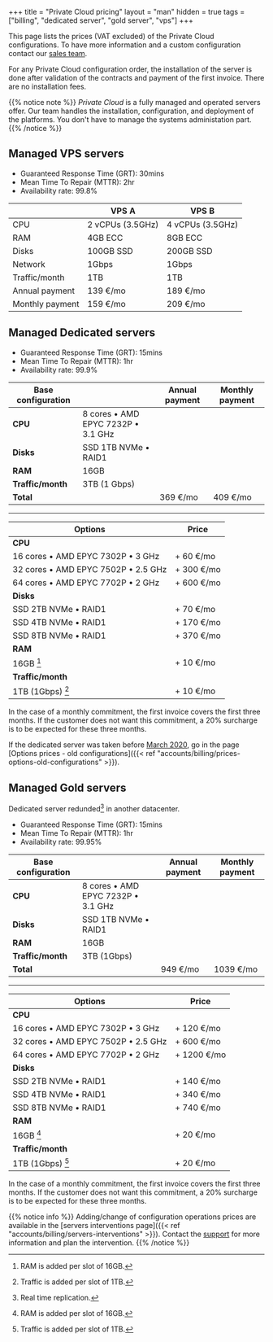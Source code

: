 +++
title = "Private Cloud pricing"
layout = "man"
hidden = true
tags = ["billing", "dedicated server", "gold server", "vps"]
+++

This page lists the prices (VAT excluded) of the Private Cloud configurations. To have more information and a custom configuration contact our [sales team](https://www.alwaysdata.com/en/private-cloud/).

For any Private Cloud configuration order, the installation of the server is done after validation of the contracts and payment of the first invoice. There are no installation fees.

{{% notice note %}}
*Private Cloud* is a fully managed and operated servers offer. Our team handles the installation, configuration, and deployment of the platforms. You don't have to manage the systems administation part.
{{% /notice %}}

## Managed VPS servers

* Guaranteed Response Time (GRT): 30mins
* Mean Time To Repair (MTTR): 2hr
* Availability rate: 99.8%

|                            | VPS A            | VPS B            |
|----------------------------|------------------|------------------|
| CPU                        | 2 vCPUs (3.5GHz) | 4 vCPUs (3.5GHz) |
| RAM                        | 4GB ECC          | 8GB ECC          |
| Disks                      | 100GB SSD        | 200GB SSD        |
| Network                    | 1Gbps            | 1Gbps            |
| Traffic/month              | 1TB              | 1TB              |
| Annual payment             | 139 €/mo            | 189 €/mo            |
| Monthly payment            | 159 €/mo            | 209 €/mo            |

## Managed Dedicated servers

* Guaranteed Response Time (GRT): 15mins
* Mean Time To Repair (MTTR): 1hr
* Availability rate: 99.9%

| Base configuration    |                                    | Annual payment | Monthly payment |
| --------------------- | ---------------------------------- | -------------------------- | ------------------------- |
| **CPU**               | 8 cores • AMD EPYC 7232P • 3.1 GHz |                            |                           |
| **Disks**             | SSD 1TB NVMe • RAID1               |                            |                           |
| **RAM**               | 16GB                               |                            |                           |
| **Traffic/month**     | 3TB (1 Gbps)                       |                            |                           |
| **Total**             |                                    | 369 €/mo                      | 409 €/mo                    |

---

| Options                             | Price                      |
| ----------------------------------- | -------------------------- |
| **CPU**                             |                            |
| 16 cores • AMD EPYC 7302P • 3 GHz   | + 60 €/mo                     |
| 32 cores • AMD EPYC 7502P • 2.5 GHz | + 300 €/mo                    |
| 64 cores • AMD EPYC 7702P • 2 GHz   | + 600 €/mo                    |
| **Disks**                           |                            |
| SSD 2TB NVMe • RAID1                | + 70 €/mo                     |
| SSD 4TB NVMe • RAID1                | + 170 €/mo                    |
| SSD 8TB NVMe • RAID1                | + 370 €/mo                    |
| **RAM**                             |                            |
| 16GB [^1]                           | + 10 €/mo                     |
| **Traffic/month**                   |                            |
| 1TB (1Gbps) [^2]                    | + 10 €/mo                     |

In the case of a monthly commitment, the first invoice covers the first three months. If the customer does not want this commitment, a 20% surcharge is to be expected for these three months.

If the dedicated server was taken before [March 2020](https://blog.alwaysdata.com/en/2020/03/03/harderware-better-faster-stronger/), go in the page [Options prices - old configurations]({{< ref "accounts/billing/prices-options-old-configurations" >}}).

## Managed Gold servers

Dedicated server redunded[^3] in another datacenter.

* Guaranteed Response Time (GRT): 15mins
* Mean Time To Repair (MTTR): 1hr
* Availability rate: 99.95%

| Base configuration    |                                    | Annual payment | Monthly payment |
| --------------------- | ---------------------------------- | -------------------------- | ------------------------- |
| **CPU**               | 8 cores • AMD EPYC 7232P • 3.1 GHz |                            |                           |
| **Disks**             | SSD 1TB NVMe • RAID1               |                            |                           |
| **RAM**               | 16GB                               |                            |                           |
| **Traffic/month**     | 3TB (1Gbps)                        |                            |                           |
| **Total**             |                                    | 949 €/mo                      | 1039 €/mo                   |

---

| Options                             | Price                      |
| ----------------------------------- | -------------------------- |
| **CPU**                             |                            |
| 16 cores • AMD EPYC 7302P • 3 GHz   | + 120 €/mo                    |
| 32 cores • AMD EPYC 7502P • 2.5 GHz | + 600 €/mo                    |
| 64 cores • AMD EPYC 7702P • 2 GHz   | + 1200 €/mo                   |
| **Disks**                           |                            |
| SSD 2TB NVMe • RAID1                | + 140 €/mo                    |
| SSD 4TB NVMe • RAID1                | + 340 €/mo                    |
| SSD 8TB NVMe • RAID1                | + 740 €/mo                    |
| **RAM**                             |        	                   |
| 16GB [^1]                           | + 20 €/mo	                   |
| **Traffic/month**                   |      		               |
| 1TB (1Gbps) [^2]                    | + 20 €/mo                     |

In the case of a monthly commitment, the first invoice covers the first three months. If the customer does not want this commitment, a 20% surcharge is to be expected for these three months.

{{% notice info %}}
Adding/change of configuration operations prices are available in the [servers interventions page]({{< ref "accounts/billing/servers-interventions" >}}). Contact the [support](https://admin.alwaysdata.com/support/add/) for more information and plan the intervention.
{{% /notice %}}

[^1]: RAM is added per slot of 16GB.
[^2]: Traffic is added per slot of 1TB.
[^3]: Real time replication.
